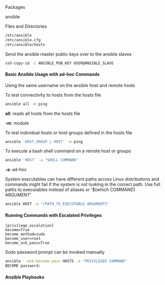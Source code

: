 Packages

ansible

Files and Directories
``` sh
/etc/ansible
/etc/ansible.cfg
/etc/ansible/hosts
```
Send the ansible master public keys over to the ansible slaves

```sh
ssh-copy-id -i ANSIBLE_PUB_KEY USER@ANSIBLE_SLAVE
```

#### Basic Ansible Usage with ad-hoc Commands

Using the same username on the ansible host and remote hosts

To test connectivity to hosts from the hosts file

```sh
ansible all -m ping
```

**all**: reads all hosts from the hosts file

**-m**: module

To test individual hosts or host groups defined in the hosts file

```bash
ansible 'HOST_GROUP | HOST' -m ping
```

To execute a bash shell command on a remote host or groups

```sh
ansible 'HOST' -a "SHELL COMMAND"
```

**-a**: ad-hoc

System executables can have different paths across Linux distributions and commands might fail if the system is not looking in the correct path. Use full paths to executables instead of aliases or '$(which COMMAND) ARGUMENT'

```sh
ansible HOST -a "/PATH_TO_EXECUTABLE ARGUMENTS"
```

#### Running Commands with Escalated Privileges

``` title='/etc/ansible/ansible.cfg'
[privilege_escalation]
become=True
become_method=sudo
become_user=root
become_ask_pass=True
```

Sudo password prompt can be invoked manually

```sh
ansible --ask-become-pass HOSTS -a "PRIVILEGED COMMAND"
BECOME password:
```

#### Ansible Playbooks
